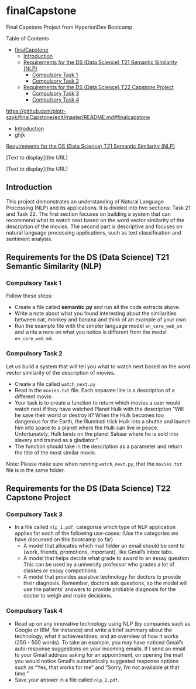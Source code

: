 # finalCapstone

Final Capstone Project from HyperionDev Bootcamp.

Table of Contents

- [finalCapstone]()
  * [Introduction](https://github.com/piotr-szyk/finalCapstone/edit/master/README.md#finalcapstone)
  * [Requirements for the DS (Data Science) T21 Semantic Similarity (NLP)](#requirements-for-the-ds--data-science--t21-semantic-similarity--nlp-)
    + [Compulsory Task 1](#compulsory-task-1)
    + [Compulsory Task 2](#compulsory-task-2)
  * [Requirements for the DS (Data Science) T22 Capstone Project](#requirements-for-the-ds--data-science--t22-capstone-project)
    + [Compulsory Task 3](#compulsory-task-3)
    + [Compulsory Task 4](#compulsory-task-4)

https://github.com/piotr-szyk/finalCapstone/edit/master/README.md#finalcapstone
- [Introduction](#compulsory-task-4)
- ghjk

[Requirements for the DS (Data Science) T21 Semantic Similarity (NLP)](https://github.com/piotr-szyk/finalCapstone/edit/master/README.md#requirements-for-the-ds-data-science-t21-semantic-similarity-nlp)

[Text to display](the URL)

[Text to display](the URL)

## Introduction <a name="introduction"></a>
This project demonstrates an understanding of Natural Language Processing (NLP) and its applications.
It is divided into two sections: Task 21 and Task 22. The first section focuses on building a system that
can recommend what to watch next based on the word vector similarity of the description of the movies.
The second part is descriptive and focuses on natural language processing applications, such as text 
classification and sentiment analysis.








## Requirements for the DS (Data Science) T21 Semantic Similarity (NLP)
### Compulsory Task 1
Follow these steps:
- Create a file called **semantic.py** and run all the code extracts above.
- Write a note about what you found interesting about the similarities
between cat, monkey and banana and think of an example of your own.
- Run the example file with the simpler language model `en_core_web_sm` and
write a note on what you notice is different from the model `en_core_web_md`.
### Compulsory Task 2
Let us build a system that will tell you what to watch next based on the word
vector similarity of the description of movies.
- Create a file called `watch_next.py`
- Read in the `movies.txt` file. Each separate line is a description of a different
movie.
- Your task is to create a function to return which movies a user would watch
next if they have watched Planet Hulk with the description “Will he save
their world or destroy it? When the Hulk becomes too dangerous for the
Earth, the Illuminati trick Hulk into a shuttle and launch him into space to a
planet where the Hulk can live in peace. Unfortunately, Hulk lands on the
planet Sakaar where he is sold into slavery and trained as a gladiator.”
- The function should take in the description as a parameter and return the
title of the most similar movie.

Note: Please make sure when running `watch_next.py`, that the `movies.txt` file is in the same folder.

## Requirements for the DS (Data Science) T22 Capstone Project

### Compulsory Task 3
- In a file called `nlp_1.pdf`, categorise which type of NLP application applies for each of the following use-cases:
(Use the categories we have discussed on this bootcamp so far)
  - A model that allocates which mail folder an email should be sent to (work, friends, promotions, important), like Gmail’s inbox tabs.
  - A model that helps decide what grade to award to an essay question. This can be used by a university professor who grades a lot of classes or essay competitions.
  - A model that provides assistive technology for doctors to provide their diagnosis. Remember, doctors ask questions, so the model will use the patients’ answers to provide probable diagnosis for the doctor to weigh and make decisions.


### Compulsory Task 4
- Read up on any innovative technology using NLP (by companies such as Google or IBM, for instance) and write a brief summary about the technology, what it achieves/does, and an overview of how it works (250 - 500 words).
To take an example, you may have noticed Gmail’s auto-response suggestions on your incoming emails. If I send an email to your Gmail address asking for an appointment, on opening the mail you would notice Gmail’s automatically suggested response options such as “Yes, that works for me” and “Sorry, I’m not available at that time.”
- Save your answer in a file called `nlp_2.pdf`.
